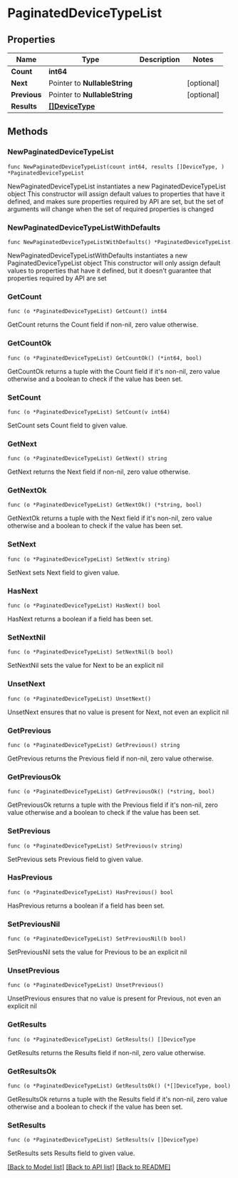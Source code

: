 # PaginatedDeviceTypeList

## Properties

Name | Type | Description | Notes
------------ | ------------- | ------------- | -------------
**Count** | **int64** |  | 
**Next** | Pointer to **NullableString** |  | [optional] 
**Previous** | Pointer to **NullableString** |  | [optional] 
**Results** | [**[]DeviceType**](DeviceType.md) |  | 

## Methods

### NewPaginatedDeviceTypeList

`func NewPaginatedDeviceTypeList(count int64, results []DeviceType, ) *PaginatedDeviceTypeList`

NewPaginatedDeviceTypeList instantiates a new PaginatedDeviceTypeList object
This constructor will assign default values to properties that have it defined,
and makes sure properties required by API are set, but the set of arguments
will change when the set of required properties is changed

### NewPaginatedDeviceTypeListWithDefaults

`func NewPaginatedDeviceTypeListWithDefaults() *PaginatedDeviceTypeList`

NewPaginatedDeviceTypeListWithDefaults instantiates a new PaginatedDeviceTypeList object
This constructor will only assign default values to properties that have it defined,
but it doesn't guarantee that properties required by API are set

### GetCount

`func (o *PaginatedDeviceTypeList) GetCount() int64`

GetCount returns the Count field if non-nil, zero value otherwise.

### GetCountOk

`func (o *PaginatedDeviceTypeList) GetCountOk() (*int64, bool)`

GetCountOk returns a tuple with the Count field if it's non-nil, zero value otherwise
and a boolean to check if the value has been set.

### SetCount

`func (o *PaginatedDeviceTypeList) SetCount(v int64)`

SetCount sets Count field to given value.


### GetNext

`func (o *PaginatedDeviceTypeList) GetNext() string`

GetNext returns the Next field if non-nil, zero value otherwise.

### GetNextOk

`func (o *PaginatedDeviceTypeList) GetNextOk() (*string, bool)`

GetNextOk returns a tuple with the Next field if it's non-nil, zero value otherwise
and a boolean to check if the value has been set.

### SetNext

`func (o *PaginatedDeviceTypeList) SetNext(v string)`

SetNext sets Next field to given value.

### HasNext

`func (o *PaginatedDeviceTypeList) HasNext() bool`

HasNext returns a boolean if a field has been set.

### SetNextNil

`func (o *PaginatedDeviceTypeList) SetNextNil(b bool)`

 SetNextNil sets the value for Next to be an explicit nil

### UnsetNext
`func (o *PaginatedDeviceTypeList) UnsetNext()`

UnsetNext ensures that no value is present for Next, not even an explicit nil
### GetPrevious

`func (o *PaginatedDeviceTypeList) GetPrevious() string`

GetPrevious returns the Previous field if non-nil, zero value otherwise.

### GetPreviousOk

`func (o *PaginatedDeviceTypeList) GetPreviousOk() (*string, bool)`

GetPreviousOk returns a tuple with the Previous field if it's non-nil, zero value otherwise
and a boolean to check if the value has been set.

### SetPrevious

`func (o *PaginatedDeviceTypeList) SetPrevious(v string)`

SetPrevious sets Previous field to given value.

### HasPrevious

`func (o *PaginatedDeviceTypeList) HasPrevious() bool`

HasPrevious returns a boolean if a field has been set.

### SetPreviousNil

`func (o *PaginatedDeviceTypeList) SetPreviousNil(b bool)`

 SetPreviousNil sets the value for Previous to be an explicit nil

### UnsetPrevious
`func (o *PaginatedDeviceTypeList) UnsetPrevious()`

UnsetPrevious ensures that no value is present for Previous, not even an explicit nil
### GetResults

`func (o *PaginatedDeviceTypeList) GetResults() []DeviceType`

GetResults returns the Results field if non-nil, zero value otherwise.

### GetResultsOk

`func (o *PaginatedDeviceTypeList) GetResultsOk() (*[]DeviceType, bool)`

GetResultsOk returns a tuple with the Results field if it's non-nil, zero value otherwise
and a boolean to check if the value has been set.

### SetResults

`func (o *PaginatedDeviceTypeList) SetResults(v []DeviceType)`

SetResults sets Results field to given value.



[[Back to Model list]](../README.md#documentation-for-models) [[Back to API list]](../README.md#documentation-for-api-endpoints) [[Back to README]](../README.md)


